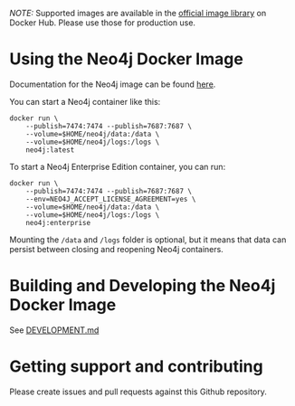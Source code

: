 *NOTE:* Supported images are available in the [official image library](https://hub.docker.com/_/neo4j/) on Docker Hub.
Please use those for production use.

# Using the Neo4j Docker Image

Documentation for the Neo4j image can be found [here](https://neo4j.com/docs/operations-manual/current/deployment/single-instance/docker/).

You can start a Neo4j container like this:

```
docker run \
    --publish=7474:7474 --publish=7687:7687 \
    --volume=$HOME/neo4j/data:/data \
    --volume=$HOME/neo4j/logs:/logs \
    neo4j:latest
```

To start a Neo4j Enterprise Edition container, you can run:

```
docker run \
    --publish=7474:7474 --publish=7687:7687 \
    --env=NEO4J_ACCEPT_LICENSE_AGREEMENT=yes \
    --volume=$HOME/neo4j/data:/data \
    --volume=$HOME/neo4j/logs:/logs \
    neo4j:enterprise
```

Mounting the `/data` and `/logs` folder is optional, 
but it means that data can persist between closing and reopening Neo4j containers.


# Building and Developing the Neo4j Docker Image

See [DEVELOPMENT.md](DEVELOPMENT.md)

# Getting support and contributing

Please create issues and pull requests against this Github repository.
